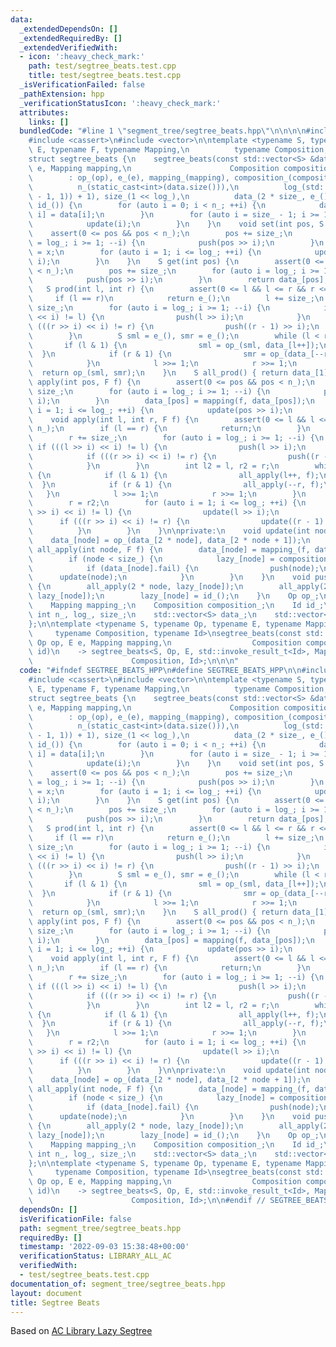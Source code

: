 ```yaml
---
data:
  _extendedDependsOn: []
  _extendedRequiredBy: []
  _extendedVerifiedWith:
  - icon: ':heavy_check_mark:'
    path: test/segtree_beats.test.cpp
    title: test/segtree_beats.test.cpp
  _isVerificationFailed: false
  _pathExtension: hpp
  _verificationStatusIcon: ':heavy_check_mark:'
  attributes:
    links: []
  bundledCode: "#line 1 \"segment_tree/segtree_beats.hpp\"\n\n\n\n#include <algorithm>\n\
    #include <cassert>\n#include <vector>\n\ntemplate <typename S, typename Op, typename\
    \ E, typename F, typename Mapping,\n          typename Composition, typename Id>\n\
    struct segtree_beats {\n    segtree_beats(const std::vector<S> &data, Op op, E\
    \ e, Mapping mapping,\n                      Composition composition, Id id)\n\
    \        : op_(op), e_(e), mapping_(mapping), composition_(composition), id_(id),\n\
    \          n_(static_cast<int>(data.size())),\n          log_(std::__lg(std::max(n_\
    \ - 1, 1)) + 1), size_(1 << log_),\n          data_(2 * size_, e_()), lazy_(size_,\
    \ id_()) {\n        for (auto i = 0; i < n_; ++i) {\n            data_[size_ +\
    \ i] = data[i];\n        }\n        for (auto i = size_ - 1; i >= 1; --i) {\n\
    \            update(i);\n        }\n    }\n    void set(int pos, S x) {\n    \
    \    assert(0 <= pos && pos < n_);\n        pos += size_;\n        for (auto i\
    \ = log_; i >= 1; --i) {\n            push(pos >> i);\n        }\n        data_[pos]\
    \ = x;\n        for (auto i = 1; i <= log_; ++i) {\n            update(pos >>\
    \ i);\n        }\n    }\n    S get(int pos) {\n        assert(0 <= pos && pos\
    \ < n_);\n        pos += size_;\n        for (auto i = log_; i >= 1; --i) {\n\
    \            push(pos >> i);\n        }\n        return data_[pos];\n    }\n \
    \   S prod(int l, int r) {\n        assert(0 <= l && l <= r && r <= n_);\n   \
    \     if (l == r)\n            return e_();\n        l += size_;\n        r +=\
    \ size_;\n        for (auto i = log_; i >= 1; --i) {\n            if (((l >> i)\
    \ << i) != l) {\n                push(l >> i);\n            }\n            if\
    \ (((r >> i) << i) != r) {\n                push((r - 1) >> i);\n            }\n\
    \        }\n        S sml = e_(), smr = e_();\n        while (l < r) {\n     \
    \       if (l & 1) {\n                sml = op_(sml, data_[l++]);\n          \
    \  }\n            if (r & 1) {\n                smr = op_(data_[--r], smr);\n\
    \            }\n            l >>= 1;\n            r >>= 1;\n        }\n      \
    \  return op_(sml, smr);\n    }\n    S all_prod() { return data_[1]; }\n    void\
    \ apply(int pos, F f) {\n        assert(0 <= pos && pos < n_);\n        pos +=\
    \ size_;\n        for (auto i = log_; i >= 1; --i) {\n            push(pos >>\
    \ i);\n        }\n        data_[pos] = mapping(f, data_[pos]);\n        for (auto\
    \ i = 1; i <= log_; ++i) {\n            update(pos >> i);\n        }\n    }\n\
    \    void apply(int l, int r, F f) {\n        assert(0 <= l && l <= r && r <=\
    \ n_);\n        if (l == r) {\n            return;\n        }\n        l += size_;\n\
    \        r += size_;\n        for (auto i = log_; i >= 1; --i) {\n           \
    \ if (((l >> i) << i) != l) {\n                push(l >> i);\n            }\n\
    \            if (((r >> i) << i) != r) {\n                push((r - 1) >> i);\n\
    \            }\n        }\n        int l2 = l, r2 = r;\n        while (l < r)\
    \ {\n            if (l & 1) {\n                all_apply(l++, f);\n          \
    \  }\n            if (r & 1) {\n                all_apply(--r, f);\n         \
    \   }\n            l >>= 1;\n            r >>= 1;\n        }\n        l = l2;\n\
    \        r = r2;\n        for (auto i = 1; i <= log_; ++i) {\n            if (((l\
    \ >> i) << i) != l) {\n                update(l >> i);\n            }\n      \
    \      if (((r >> i) << i) != r) {\n                update((r - 1) >> i);\n  \
    \          }\n        }\n    }\n\nprivate:\n    void update(int node) {\n    \
    \    data_[node] = op_(data_[2 * node], data_[2 * node + 1]);\n    }\n    void\
    \ all_apply(int node, F f) {\n        data_[node] = mapping_(f, data_[node]);\n\
    \        if (node < size_) {\n            lazy_[node] = composition_(f, lazy_[node]);\n\
    \            if (data_[node].fail) {\n                push(node);\n          \
    \      update(node);\n            }\n        }\n    }\n    void push(int node)\
    \ {\n        all_apply(2 * node, lazy_[node]);\n        all_apply(2 * node + 1,\
    \ lazy_[node]);\n        lazy_[node] = id_();\n    }\n    Op op_;\n    E e_;\n\
    \    Mapping mapping_;\n    Composition composition_;\n    Id id_;\n    const\
    \ int n_, log_, size_;\n    std::vector<S> data_;\n    std::vector<F> lazy_;\n\
    };\n\ntemplate <typename S, typename Op, typename E, typename Mapping,\n     \
    \     typename Composition, typename Id>\nsegtree_beats(const std::vector<S> &data,\
    \ Op op, E e, Mapping mapping,\n                  Composition composition, Id\
    \ id)\n    -> segtree_beats<S, Op, E, std::invoke_result_t<Id>, Mapping,\n   \
    \                      Composition, Id>;\n\n\n"
  code: "#ifndef SEGTREE_BEATS_HPP\n#define SEGTREE_BEATS_HPP\n\n#include <algorithm>\n\
    #include <cassert>\n#include <vector>\n\ntemplate <typename S, typename Op, typename\
    \ E, typename F, typename Mapping,\n          typename Composition, typename Id>\n\
    struct segtree_beats {\n    segtree_beats(const std::vector<S> &data, Op op, E\
    \ e, Mapping mapping,\n                      Composition composition, Id id)\n\
    \        : op_(op), e_(e), mapping_(mapping), composition_(composition), id_(id),\n\
    \          n_(static_cast<int>(data.size())),\n          log_(std::__lg(std::max(n_\
    \ - 1, 1)) + 1), size_(1 << log_),\n          data_(2 * size_, e_()), lazy_(size_,\
    \ id_()) {\n        for (auto i = 0; i < n_; ++i) {\n            data_[size_ +\
    \ i] = data[i];\n        }\n        for (auto i = size_ - 1; i >= 1; --i) {\n\
    \            update(i);\n        }\n    }\n    void set(int pos, S x) {\n    \
    \    assert(0 <= pos && pos < n_);\n        pos += size_;\n        for (auto i\
    \ = log_; i >= 1; --i) {\n            push(pos >> i);\n        }\n        data_[pos]\
    \ = x;\n        for (auto i = 1; i <= log_; ++i) {\n            update(pos >>\
    \ i);\n        }\n    }\n    S get(int pos) {\n        assert(0 <= pos && pos\
    \ < n_);\n        pos += size_;\n        for (auto i = log_; i >= 1; --i) {\n\
    \            push(pos >> i);\n        }\n        return data_[pos];\n    }\n \
    \   S prod(int l, int r) {\n        assert(0 <= l && l <= r && r <= n_);\n   \
    \     if (l == r)\n            return e_();\n        l += size_;\n        r +=\
    \ size_;\n        for (auto i = log_; i >= 1; --i) {\n            if (((l >> i)\
    \ << i) != l) {\n                push(l >> i);\n            }\n            if\
    \ (((r >> i) << i) != r) {\n                push((r - 1) >> i);\n            }\n\
    \        }\n        S sml = e_(), smr = e_();\n        while (l < r) {\n     \
    \       if (l & 1) {\n                sml = op_(sml, data_[l++]);\n          \
    \  }\n            if (r & 1) {\n                smr = op_(data_[--r], smr);\n\
    \            }\n            l >>= 1;\n            r >>= 1;\n        }\n      \
    \  return op_(sml, smr);\n    }\n    S all_prod() { return data_[1]; }\n    void\
    \ apply(int pos, F f) {\n        assert(0 <= pos && pos < n_);\n        pos +=\
    \ size_;\n        for (auto i = log_; i >= 1; --i) {\n            push(pos >>\
    \ i);\n        }\n        data_[pos] = mapping(f, data_[pos]);\n        for (auto\
    \ i = 1; i <= log_; ++i) {\n            update(pos >> i);\n        }\n    }\n\
    \    void apply(int l, int r, F f) {\n        assert(0 <= l && l <= r && r <=\
    \ n_);\n        if (l == r) {\n            return;\n        }\n        l += size_;\n\
    \        r += size_;\n        for (auto i = log_; i >= 1; --i) {\n           \
    \ if (((l >> i) << i) != l) {\n                push(l >> i);\n            }\n\
    \            if (((r >> i) << i) != r) {\n                push((r - 1) >> i);\n\
    \            }\n        }\n        int l2 = l, r2 = r;\n        while (l < r)\
    \ {\n            if (l & 1) {\n                all_apply(l++, f);\n          \
    \  }\n            if (r & 1) {\n                all_apply(--r, f);\n         \
    \   }\n            l >>= 1;\n            r >>= 1;\n        }\n        l = l2;\n\
    \        r = r2;\n        for (auto i = 1; i <= log_; ++i) {\n            if (((l\
    \ >> i) << i) != l) {\n                update(l >> i);\n            }\n      \
    \      if (((r >> i) << i) != r) {\n                update((r - 1) >> i);\n  \
    \          }\n        }\n    }\n\nprivate:\n    void update(int node) {\n    \
    \    data_[node] = op_(data_[2 * node], data_[2 * node + 1]);\n    }\n    void\
    \ all_apply(int node, F f) {\n        data_[node] = mapping_(f, data_[node]);\n\
    \        if (node < size_) {\n            lazy_[node] = composition_(f, lazy_[node]);\n\
    \            if (data_[node].fail) {\n                push(node);\n          \
    \      update(node);\n            }\n        }\n    }\n    void push(int node)\
    \ {\n        all_apply(2 * node, lazy_[node]);\n        all_apply(2 * node + 1,\
    \ lazy_[node]);\n        lazy_[node] = id_();\n    }\n    Op op_;\n    E e_;\n\
    \    Mapping mapping_;\n    Composition composition_;\n    Id id_;\n    const\
    \ int n_, log_, size_;\n    std::vector<S> data_;\n    std::vector<F> lazy_;\n\
    };\n\ntemplate <typename S, typename Op, typename E, typename Mapping,\n     \
    \     typename Composition, typename Id>\nsegtree_beats(const std::vector<S> &data,\
    \ Op op, E e, Mapping mapping,\n                  Composition composition, Id\
    \ id)\n    -> segtree_beats<S, Op, E, std::invoke_result_t<Id>, Mapping,\n   \
    \                      Composition, Id>;\n\n#endif // SEGTREE_BEATS_HPP"
  dependsOn: []
  isVerificationFile: false
  path: segment_tree/segtree_beats.hpp
  requiredBy: []
  timestamp: '2022-09-03 15:38:48+00:00'
  verificationStatus: LIBRARY_ALL_AC
  verifiedWith:
  - test/segtree_beats.test.cpp
documentation_of: segment_tree/segtree_beats.hpp
layout: document
title: Segtree Beats
---
```


Based on [AC Library Lazy Segtree](https://github.com/atcoder/ac-library/blob/master/atcoder/lazysegtree.hpp)
